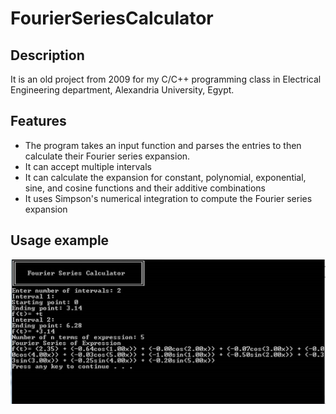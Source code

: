 # FourierSeriesCalculator

## Description
It is an old project from 2009 for my C/C++ programming class in Electrical Engineering department, Alexandria University, Egypt.

## Features
- The program takes an input function and parses the entries to then calculate their Fourier series expansion.
- It can accept multiple intervals
- It can calculate the expansion for constant, polynomial, exponential, sine, and cosine functions and their additive combinations
- It uses Simpson's numerical integration to compute the Fourier series expansion

## Usage example
![Alt text](usage1.jpg?raw=true)


